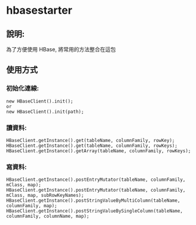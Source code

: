 # hbasestarter
## 說明:
為了方便使用 HBase, 將常用的方法整合在這包 

## 使用方式
### 初始化連線:
    new HBaseClient().init();
    or
    new HBaseClient().init(path);

### 讀資料:
    HBaseClient.getInstance().get(tableName, columnFamily, rowKey);
	HBaseClient.getInstance().get(tableName, columnFamily, rowKeys);
	HBaseClient.getInstance().getArray(tableName, columnFamily, rowKeys);

### 寫資料:
    HBaseClient.getInstance().postEntryMutator(tableName, columnFamily, mClass, map);
	HBaseClient.getInstance().postEntryMutator(tableName, columnFamily, mClass, map, subRowKeyNames);
	HBaseClient.getInstance().postStringValueByMultiColumn(tableName, columnFamily, map);
    HBaseClient.getInstance().postStringValueBySingleColumn(tableName, columnFamily, columnName, map);
